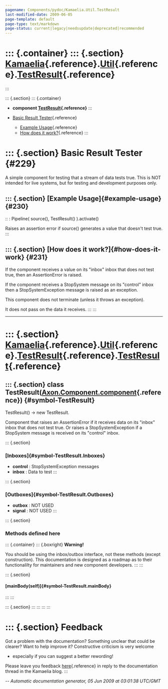 ```yaml
---
pagename: Components/pydoc/Kamaelia.Util.TestResult
last-modified-date: 2009-06-05
page-template: default
page-type: text/markdown
page-status: current|legacy|needsupdate|deprecated|recommended
---
```

::: {.container}
::: {.section}
[Kamaelia](/Components/pydoc/Kamaelia.html){.reference}.[Util](/Components/pydoc/Kamaelia.Util.html){.reference}.[TestResult](/Components/pydoc/Kamaelia.Util.TestResult.html){.reference}
==========================================================================================================================================================================================
:::

::: {.section}
::: {.container}
-   **component
    [TestResult](/Components/pydoc/Kamaelia.Util.TestResult.TestResult.html){.reference}**
:::

-   [Basic Result Tester](#229){.reference}
    -   [Example Usage](#230){.reference}
    -   [How does it work?](#231){.reference}
:::

::: {.section}
Basic Result Tester {#229}
===================

A simple component for testing that a stream of data tests true. This is
NOT intended for live systems, but for testing and development purposes
only.

::: {.section}
[Example Usage]{#example-usage} {#230}
-------------------------------

::
:   Pipeline( source(), TestResult() ).activate()

Raises an assertion error if source() generates a value that doesn\'t
test true.
:::

::: {.section}
[How does it work?]{#how-does-it-work} {#231}
--------------------------------------

If the component receives a value on its \"inbox\" inbox that does not
test true, then an AssertionError is raised.

If the component receives a StopSystem message on its \"control\" inbox
then a StopSystemException message is raised as an exception.

This component does not terminate (unless it throws an exception).

It does not pass on the data it receives.
:::
:::

------------------------------------------------------------------------

::: {.section}
[Kamaelia](/Components/pydoc/Kamaelia.html){.reference}.[Util](/Components/pydoc/Kamaelia.Util.html){.reference}.[TestResult](/Components/pydoc/Kamaelia.Util.TestResult.html){.reference}.[TestResult](/Components/pydoc/Kamaelia.Util.TestResult.TestResult.html){.reference}
===============================================================================================================================================================================================================================================================================

::: {.section}
class TestResult([Axon.Component.component](/Docs/Axon/Axon.Component.component.html){.reference}) {#symbol-TestResult}
--------------------------------------------------------------------------------------------------

TestResult() -\> new TestResult.

Component that raises an AssertionError if it receives data on its
\"inbox\" inbox that does not test true. Or raises a StopSystemException
if a StopSystem message is received on its \"control\" inbox.

::: {.section}
### [Inboxes]{#symbol-TestResult.Inboxes}

-   **control** : StopSystemException messages
-   **inbox** : Data to test
:::

::: {.section}
### [Outboxes]{#symbol-TestResult.Outboxes}

-   **outbox** : NOT USED
-   **signal** : NOT USED
:::

::: {.section}
### Methods defined here

::: {.container}
::: {.boxright}
**Warning!**

You should be using the inbox/outbox interface, not these methods
(except construction). This documentation is designed as a roadmap as to
their functionalilty for maintainers and new component developers.
:::
:::

::: {.section}
#### [mainBody(self)]{#symbol-TestResult.mainBody}
:::
:::

::: {.section}
:::
:::
:::
:::

::: {.section}
Feedback
========

Got a problem with the documentation? Something unclear that could be
clearer? Want to help improve it? Constructive criticism is very welcome
- especially if you can suggest a better rewording!

Please leave you feedback
[here](../../../cgi-bin/blog/blog.cgi?rm=viewpost&nodeid=1142023701){.reference}
in reply to the documentation thread in the Kamaelia blog.
:::

*\-- Automatic documentation generator, 05 Jun 2009 at 03:01:38 UTC/GMT*

